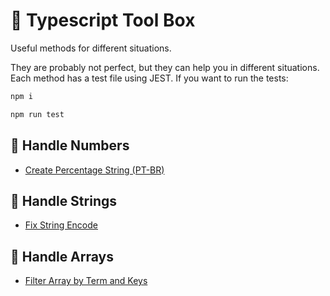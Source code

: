 # 🧰 Typescript Tool Box

Useful methods for different situations.

They are probably not perfect, but they can help you in different situations.
Each method has a test file using JEST. If you want to run the tests:

```bash
npm i
```

```bash
npm run test
```

## 🔨 Handle Numbers

- [Create Percentage String (PT-BR)](https://github.com/profdangarcia/typescript-tool-box/tree/main/CreatePercentageString)

## 🔧 Handle Strings

- [Fix String Encode](https://github.com/profdangarcia/typescript-tool-box/tree/main/FixStringEncode)

## 🔧 Handle Arrays

- [Filter Array by Term and Keys](https://github.com/profdangarcia/typescript-tool-box/tree/main/FilterArrayByTermAndKeys)

